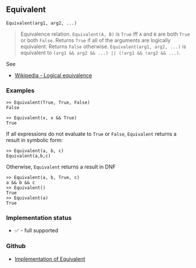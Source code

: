 ## Equivalent

```
Equivalent(arg1, arg2, ...)
```

>  Equivalence relation. `Equivalent(A, B)` is `True` iff `A` and `B` are both `True` or both `False`. Returns `True` if all of the arguments are logically equivalent. Returns `False` otherwise. `Equivalent(arg1, arg2, ...)` is equivalent to `(arg1 && arg2 && ...) || (!arg1 && !arg2 && ...)`.

See
* [Wikipedia - Logical equivalence](https://en.wikipedia.org/wiki/Logical_equivalence)

### Examples

```
>> Equivalent(True, True, False)
False

>> Equivalent(x, x && True)
True
```

If all expressions do not evaluate to `True` or `False`, `Equivalent` returns a result in symbolic form:

```
>> Equivalent(a, b, c)
Equivalent(a,b,c)
```

Otherwise, `Equivalent` returns a result in DNF

```
>> Equivalent(a, b, True, c)
a && b && c
>> Equivalent()
True
>> Equivalent(a)
True
 ```






### Implementation status

* &#x2705; - full supported

### Github

* [Implementation of Equivalent](https://github.com/axkr/symja_android_library/blob/master/symja_android_library/matheclipse-core/src/main/java/org/matheclipse/core/builtin/BooleanFunctions.java#L1917) 
